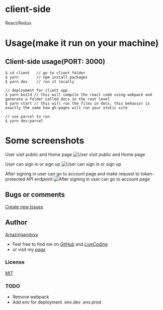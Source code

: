 # client-side
React/Redux

# Usage(make it run on your machine)

## Client-side usage(PORT: 3000)
```terminal
$ cd client   // go to client folder
$ yarn        // npm install packages
$ yarn dev    // run it locally

// deployment for client app
$ yarn build // this will compile the react code using webpack and generate a folder called docs in the root level
$ yarn start // this will run the files in docs, this behavior is exactly the same how gh-pages will run your static site

// use parcel to run
$ yarn dev:parcel
```

# Some screenshots

User visit public and Home page
![User visit public and Home page](http://i.imgur.com/ORCGHHY.png)

User can sign in or sign up
![User can sign in or sign up](http://i.imgur.com/rrmbU5I.png)

After signing in user can go to account page and make request to token-protected API endpoint
![After signing in user can go to account page](http://i.imgur.com/FzLB51u.png)

## Bugs or comments
[Create new Issues](https://github.com/amazingandyyy/mern/issues)

## Author
[Amazingandyyy](amazingandyyy.github.io)
- Feel free to find me on _[GitHub](https://github.com/amazingandyyy)_ and _[LiveCoding](https://www.livecoding.tv/amazingandyyy/)_
- or visit my _[page](http://amazingandyyy.github.io/)_

### License
[MIT](https://github.com/amazingandyyy/eventbrite-api/blob/master/LICENSE)


### TODO
- Remove webpack
- Add env for deployment .env.dev .env.prod